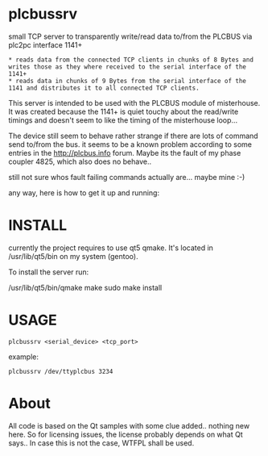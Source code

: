 # plcbussrv
small TCP server to transparently write/read  data to/from the PLCBUS via  plc2pc interface 1141+

    * reads data from the connected TCP clients in chunks of 8 Bytes and writes those as they where received to the serial interface of the 1141+
    * reads data in chunks of 9 Bytes from the serial interface of the 1141 and distributes it to all connected TCP clients.

This server is intended to be used with the PLCBUS module of misterhouse. It was created because the 1141+ is quiet touchy about the read/write timings and doesn't seem to like the timing of the misterhouse loop...

The device still seem to behave rather strange if there are lots of command send to/from the bus. it seems to be a known problem according to some entries in the http://plcbus.info forum.
Maybe its the fault of my phase coupler 4825, which also does no behave..

still not sure whos fault failing commands actually are... maybe mine :-)

any way, here is how to get it up and running:

# INSTALL
currently the project requires to use qt5 qmake. It's located in /usr/lib/qt5/bin on my system (gentoo).

To install the server run:

 /usr/lib/qt5/bin/qmake
 make
 sudo make install

# USAGE

    plcbussrv <serial_device> <tcp_port>

example:

    plcbussrv /dev/ttyplcbus 3234


# About

All code is based on the Qt samples with some clue added.. nothing new here.
So for licensing issues, the license probably depends on what Qt says.. In case this is not the case, WTFPL shall be used.

